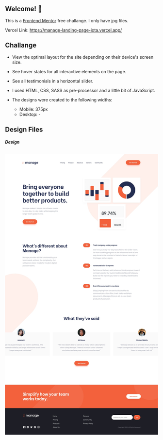 ## Welcome! 👋

This is a [Frontend Mentor](https://www.frontendmentor.io/) free challange. 
I only have jpg files.

Vercel Link: https://manage-landing-page-iota.vercel.app/

## Challange

- View the optimal layout for the site depending on their device's screen size.

- See hover states for all interactive elements on the page.

- See all testimonials in a horizontal slider.
  
- I used HTML, CSS, SASS as pre-processor and a little bit of JavaScript.

- The designs were created to the following widths:
  * Mobile: 375px
  * Desktop: -

## Design Files

###### **Design**

![Image of Design](https://github.com/emiralabuga/Manage-Landing-Page/blob/master/design/desktop-design.jpg)













